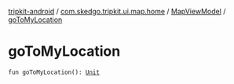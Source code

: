 [tripkit-android](../../index.md) / [com.skedgo.tripkit.ui.map.home](../index.md) / [MapViewModel](index.md) / [goToMyLocation](./go-to-my-location.md)

# goToMyLocation

`fun goToMyLocation(): `[`Unit`](https://kotlinlang.org/api/latest/jvm/stdlib/kotlin/-unit/index.html)